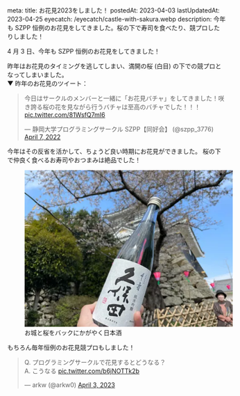 <route lang="yaml">
meta:
    title: お花見2023をしました！
    postedAt: 2023-04-03
    lastUpdatedAt: 2023-04-25
    eyecatch: /eyecatch/castle-with-sakura.webp
    description:
        今年も SZPP 恒例のお花見をしてきました。桜の下で寿司を食べたり、競プロしたりしました！
</route>
<script setup>
const s = document.createElement('script');
s.async = true;
s.src = "https://platform.twitter.com/widgets.js";
s.charset = "utf-8";
document.body.appendChild(s);
</script>

4 月 3 日、今年も SZPP 恒例のお花見をしてきました！

昨年はお花見のタイミングを逃してしまい、満開の桜 (白目) の下での競プロとなってしまいました。 \
▼ 昨年のお花見のツイート：

<blockquote class="twitter-tweet"><p lang="ja" dir="ltr">今日はサークルのメンバーと一緒に「お花見バチャ」をしてきました！咲き誇る桜の花を見ながら行うバチャは至高のバチャでした！！！ <a href="https://t.co/81WsfQ7mI6">pic.twitter.com/81WsfQ7mI6</a></p>&mdash; 静岡大学プログラミングサークル SZPP【同好会】 (@szpp_3776) <a href="https://twitter.com/szpp_3776/status/1512036529912565763?ref_src=twsrc%5Etfw">April 7, 2022</a></blockquote>

今年はその反省を活かして、ちょうど良い時期にお花見ができました。
桜の下で仲良く食べるお寿司やおつまみは絶品でした！

<figure>
    <img src="./liquor-with-castle-sakura.webp" alt="お城と桜をバックにかがやく日本酒" style="max-width:480px" />
    <figcaption>お城と桜をバックにかがやく日本酒</figcaption>
</figure>

もちろん毎年恒例のお花見競プロもしました！

<blockquote class="twitter-tweet"><p lang="ja" dir="ltr">Q. プログラミングサークルで花見するとどうなる？<br>A. こうなる <a href="https://t.co/b6jNOTTk2b">pic.twitter.com/b6jNOTTk2b</a></p>&mdash; arkw (@arkw0) <a href="https://twitter.com/arkw0/status/1642773060607676417?ref_src=twsrc%5Etfw">April 3, 2023</a></blockquote>
